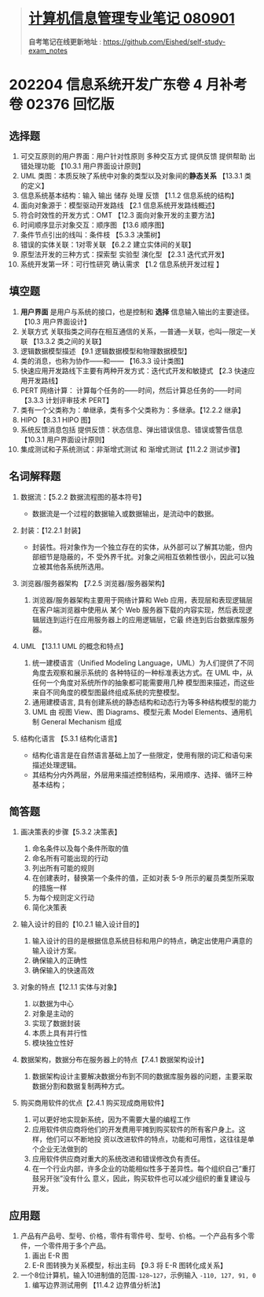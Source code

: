 > # [**计算机信息管理专业笔记 080901**](https://github.com/Eished/self-study-exam_notes)
>
> **自考笔记在线更新地址** : <https://github.com/Eished/self-study-exam_notes>

# 202204 信息系统开发广东卷 4 月补考卷 02376 回忆版

## 选择题

1. 可交互原则的用户界面：用户针对性原则 多种交互方式 提供反馈  提供帮助 出错处理功能 【10.3.1 用户界面设计原则】
2. UML 类图：本质反映了系统中对象的类型以及对象间的**静态关系** 【13.3.1 类的定义】
3. 信息系统基本结构：输入 输出 储存 处理 反馈 【1.1.2 信息系统的结构】
4. 面向对象源于：模型驱动开发路线 【2.1 信息系统开发路线概述】
5. 符合时效性的开发方式：OMT 【12.3 面向对象开发的主要方法】
6. 时间顺序显示对象交互：顺序图 【13.6 顺序图】
7. 条件节点引出的线叫：条件枝 【5.3.3 决策树】
8. 错误的实体关联：1对零关联 【6.2.2 建立实体间的关联】
9. 原型法开发的三种方式：探索型  实验型  演化型 【2.3.1 迭代式开发】
10. 系统开发第一环：可行性研究 确认需求 【1.2 信息系统开发过程 】

## 填空题

1. **用户界面** 是用户与系统的接口，也是控制和 **选择** 信息输入输出的主要途径。 【10.3 用户界面设计】
2. 关联方式 关联指类之间存在相互通信的关系，—普通—关联，也叫—限定—关联 【13.3.2 类之间的关联】
3. 逻辑数据模型描述 【9.1 逻辑数据模型和物理数据模型】
4. 类的消息，也称为协作——和—— 【16.3.3 设计类图】
5. 快速应用开发路线下主要有两种开发方式：迭代式开发和敏捷式 【2.3 快速应用开发路线】
6. PERT 网络计算： 计算每个任务的——时间，然后计算总任务的——时间【3.3.3 计划评审技术 PERT】
7. 类有一个父类称为：单继承，类有多个父类称为：多继承。【12.2.2 继承】
8. HIPO 【8.3.1 HIPO 图】
9. 系统反馈消息包括 提供反馈：状态信息、弹出错误信息、错误或警告信息 【10.3.1 用户界面设计原则】
10. 集成测试和子系统测试：非渐增式测试 和  渐增式测试【11.2.2 测试步骤】

## 名词解释题

1. 数据流：【5.2.2 数据流程图的基本符号】
   - 数据流是一个过程的数据输入或数据输出，是流动中的数据。 

2. 封装：【12.2.1 封装】
   - 封装性。将对象作为一个独立存在的实体，从外部可以了解其功能，但内部细节是隐蔽的，不
     受外界千扰。对象之间相互依赖性很小，因此可以独立被其他各系统所选用。

3. 浏览器/服务器架构 【7.2.5 浏览器/服务器架构】
   1. 浏览器/服务器架构主要用于网络计算和 Web 应用，表现层和表现逻辑层在客户端浏览器中使用从
      某个 Web 服务器下载的内容实现，然后表现逻辑层连到运行在应用服务器上的应用逻辑层，它最
      终连到后台数据库服务器。

4. UML 【13.1.1 UML 的概念和特点】
   1. 统一建模语言（Unified Modeling Language，UML）为人们提供了不同角度去观察和展示系统的
      各种特征的一种标准表达方式。在 UML 中，从任何一个角度对系统所作的抽象都可能需要用几种
      模型图来描述，而这些来自不同角度的模型图最终组成系统的完整模型。
   2. 通用建模语言, 具有创建系统的静态结构和动态行为等多种结构模型的能力
   3. UML 由 视图 View、图 Diagrams、模型元素 Model Elements、通用机制 General Mechanism 组成

5. 结构化语言 【5.3.1 结构化语言】
   - 结构化语言是在自然语言基础上加了一些限定，使用有限的词汇和语句来描述处理逻辑。
   - 其结构分内外两层，外层用来描述控制结构，采用顺序、选择、循环三种基本结构；



## 简答题

1. 画决策表的步骤【5.3.2 决策表】
   1. 命名条件以及每个条件所取的值
   2. 命名所有可能出现的行动
   3. 列出所有可能的规则
   4. 在创建表时，替换第一个条件的值，正如对表 5-9 所示的雇员类型所采取的措施一样
   5. 为每个规则定义行动
   6. 简化决策表

2. 输入设计的目的【10.2.1 输入设计目的】
   1. 输入设计的目的是根据信息系统目标和用户的特点，确定出使用户满意的输入设计方案。
   2. 确保输入的正确性
   3. 确保输入的快速高效

3. 对象的特点【12.1.1 实体与对象】
   1. 以数据为中心
   2. 对象是主动的
   3. 实现了数据封装
   4. 本质上具有并行性
   5. 模块独立性好

4. 数据架构，数据分布在服务器上的特点【7.4.1 数据架构设计】
   1. 数据架构设计主要解决数据分布到不同的数据库服务器的问题，主要采取数据分割和数据复制两种方式。

5. 购买商用软件的优点【2.4.1 购买现成商用软件】
   1. 可以更好地实现新系统，因为不需要大量的编程工作
   2. 应用软件供应商将他们的开发费用平摊到购买软件的所有客户身上。这样，他们可以不断地投
   资以改进软件的特点，功能和可用性，这往往是单个企业无法做到的
   3. 应用软件供应商对重大的系统改进和错误修改负有责任。
   4. 在一个行业内部，许多企业的功能相似性多于差异性。每个组织自己“重打鼓另开张”没有什么
   意义，因此，购买软件也可以减少组织的重复建设与开发。


## 应用题

1. 产品有产品号、型号、价格，零件有零件号、型号、价格。一个产品有多个零件，一个零件用于多个产品。
   1. 画出 E-R 图
   2. E-R 图转换为关系模型，标出主码 【9.3 将 E-R 图转化成关系】
2. 一个8位计算机，输入10进制值的范围`-128~127`，示例输入 `-110, 127, 91, 0 ` 
   1. 编写边界测试用例 【11.4.2 边界值分析法】
